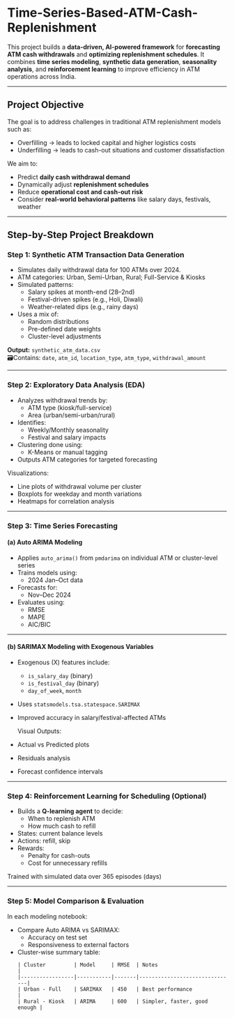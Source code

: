 # Time-Series-Based-ATM-Cash-Replenishment

This project builds a **data-driven, AI-powered framework** for **forecasting ATM cash withdrawals** and **optimizing replenishment schedules**. It combines **time series modeling**, **synthetic data generation**, **seasonality analysis**, and **reinforcement learning** to improve efficiency in ATM operations across India.

---

## Project Objective

The goal is to address challenges in traditional ATM replenishment models such as:
- Overfilling → leads to locked capital and higher logistics costs
- Underfilling → leads to cash-out situations and customer dissatisfaction

We aim to:
- Predict **daily cash withdrawal demand**
- Dynamically adjust **replenishment schedules**
- Reduce **operational cost and cash-out risk**
- Consider **real-world behavioral patterns** like salary days, festivals, weather

---

## Step-by-Step Project Breakdown

###  Step 1: Synthetic ATM Transaction Data Generation


- Simulates daily withdrawal data for 100 ATMs over 2024.
- ATM categories: Urban, Semi-Urban, Rural; Full-Service & Kiosks
- Simulated patterns:
  - Salary spikes at month-end (28–2nd)
  - Festival-driven spikes (e.g., Holi, Diwali)
  - Weather-related dips (e.g., rainy days)
- Uses a mix of:
  - Random distributions
  - Pre-defined date weights
  - Cluster-level adjustments

**Output:** `synthetic_atm_data.csv`  
🗃Contains: `date`, `atm_id`, `location_type`, `atm_type`, `withdrawal_amount`

---

### Step 2: Exploratory Data Analysis (EDA)


- Analyzes withdrawal trends by:
  - ATM type (kiosk/full-service)
  - Area (urban/semi-urban/rural)
- Identifies:
  - Weekly/Monthly seasonality
  - Festival and salary impacts
- Clustering done using:
  - K-Means or manual tagging
- Outputs ATM categories for targeted forecasting

Visualizations:
- Line plots of withdrawal volume per cluster
- Boxplots for weekday and month variations
- Heatmaps for correlation analysis

---

### Step 3: Time Series Forecasting

#### (a) Auto ARIMA Modeling  

- Applies `auto_arima()` from `pmdarima` on individual ATM or cluster-level series
- Trains models using:
  - 2024 Jan–Oct data
- Forecasts for:
  - Nov–Dec 2024
- Evaluates using:
  - RMSE
  - MAPE
  - AIC/BIC

---

#### (b) SARIMAX Modeling with Exogenous Variables  

- Exogenous (X) features include:
  - `is_salary_day` (binary)
  - `is_festival_day` (binary)
  - `day_of_week`, `month`
- Uses `statsmodels.tsa.statespace.SARIMAX`
- Improved accuracy in salary/festival-affected ATMs

  Visual Outputs:
- Actual vs Predicted plots
- Residuals analysis
- Forecast confidence intervals

---

###  Step 4: Reinforcement Learning for Scheduling (Optional)

- Builds a **Q-learning agent** to decide:
  - When to replenish ATM
  - How much cash to refill
- States: current balance levels
- Actions: refill, skip
- Rewards:
  - Penalty for cash-outs
  - Cost for unnecessary refills

 Trained with simulated data over 365 episodes (days)

---

###  Step 5: Model Comparison & Evaluation

 In each modeling notebook:

- Compare Auto ARIMA vs SARIMAX:
  - Accuracy on test set
  - Responsiveness to external factors
- Cluster-wise summary table:
  ```text
  | Cluster         | Model     | RMSE  | Notes                         |
  |-----------------|-----------|-------|-------------------------------|
  | Urban - Full    | SARIMAX   | 450   | Best performance              |
  | Rural - Kiosk   | ARIMA     | 600   | Simpler, faster, good enough |
